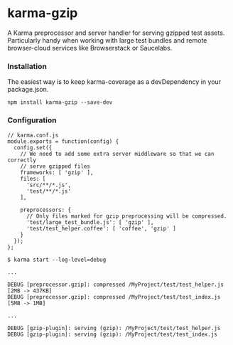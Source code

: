 # karma-gzip

A Karma preprocessor and server handler for serving gzipped test assets. Particularly handy when working with large test bundles and remote browser-cloud services like Browserstack or Saucelabs.

### Installation

The easiest way is to keep karma-coverage as a devDependency in your package.json.

`npm install karma-gzip --save-dev`

### Configuration

```
// karma.conf.js
module.exports = function(config) {
  config.set({
    // We need to add some extra server middleware so that we can correctly
    // serve gzipped files
    frameworks: [ 'gzip' ],
    files: [
      'src/**/*.js',
      'test/**/*.js'
    ],

    preprocessors: {
      // Only files marked for gzip preprocessing will be compressed.  
      'test/large_test_bundle.js': [ 'gzip' ],
      'test/test_helper.coffee': [ 'coffee', 'gzip' ]
    }
  });
};
```


``` shell
$ karma start --log-level=debug

...

DEBUG [preprocessor.gzip]: compressed /MyProject/test/test_helper.js [2MB -> 437KB]
DEBUG [preprocessor.gzip]: compressed /MyProject/test/test_index.js [5MB -> 1MB]

...

DEBUG [gzip-plugin]: serving (gzip): /MyProject/test/test_helper.js
DEBUG [gzip-plugin]: serving (gzip): /MyProject/test/test_index.js
```